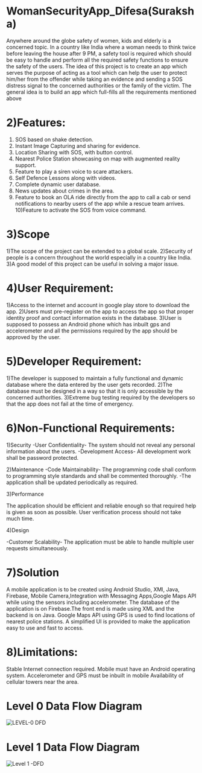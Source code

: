 # WomanSecurityApp_Difesa(Suraksha)
Anywhere around the globe safety of women, kids and elderly is a concerned topic. In a country like India where a woman needs to think twice before leaving the house after 9 PM, a safety tool is required which should be easy to handle and perform all the required safety functions to ensure the safety of the users. The idea of this project is to create an app which serves the purpose of acting as a tool which can help the user to protect him/her from the offender while taking an evidence and sending a SOS distress signal to the concerned authorities or the family of the victim. The general idea is to build an app which full-fills all the requirements mentioned above

# 2)Features:
1) SOS based on shake detection.
2) Instant Image Capturing and sharing for evidence.
3) Location Sharing with SOS, with button control.
4) Nearest Police Station showcasing on map with augmented reality
support.
5) Feature to play a siren voice to scare attackers.
6) Self Defence Lessons along with videos.
7) Complete dynamic user database.
8) News updates about crimes in the area.
9) Feature to book an OLA ride directly from the app to call a cab or
send notifications to nearby users of the app while a rescue team
arrives.
10)Feature to activate the SOS from voice command.

# 3)Scope 
1)The scope of the project can be extended to a global scale. 
2)Security of people is a concern throughout the world especially in a country like India. 
3)A good model of this project can be useful in solving a major issue.

# 4)User Requirement: 
1)Access to the internet and account in google play store to download the app. 
2)Users must pre-register on the app to access the app so that proper identity proof and contact information exists in the database. 
3)User is supposed to possess an Android phone which has inbuilt gps and accelerometer and all the permissions required by the app should be approved by the user. 

# 5)Developer Requirement: 
1)The developer is supposed to maintain a fully functional and dynamic database where the data entered by the user gets recorded. 
2)The database must be designed in a way so that it is only accessible by the concerned authorities. 
3)Extreme bug testing required by the developers so that the app does not fail at the time of emergency.

# 6)Non-Functional Requirements:

1)Security 
-User Confidentiality- The system should not reveal any personal information about the users.
-Development Access- All development work shall be password protected.

2)Maintenance 
-Code Maintainability- The programming code shall conform to programming style standards and shall be commented thoroughly. 
-The application shall be updated periodically as required.

3)Performance

The application should be efficient and reliable enough so that required help is given as soon as possible.
User verification process should not take much time.

4)Design 

-Customer Scalability- The application must be able to handle multiple user requests simultaneously.

# 7)Solution 

A mobile application is to be created using Android Studio, XMl, Java, Firebase, Mobile Camera,Integration with Messaging Apps,Google Maps API while using the sensors including accelerometer. The database of the application is on Firebase.The front end is made using XML and the backend is on Java. Google Maps API using GPS is used to find locations of nearest police stations. A simplified UI is provided to make the application easy to use and fast to access.

# 8)Limitations:

Stable Internet connection required.
Mobile must have an Android operating system.
Accelerometer and GPS must be inbuilt in mobile
Availability of cellular towers near the area.

# Level 0 Data Flow Diagram

![LEVEL-0 DFD](https://user-images.githubusercontent.com/54720964/133940764-08e80122-00de-489a-8558-d8620511050d.png)

# Level 1 Data Flow Diagram

![Level 1 -DFD](https://user-images.githubusercontent.com/54720964/133940806-1c76fc72-fce2-43dc-ab2c-f6f6be0a96d1.png)

